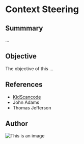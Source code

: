 # Context Steering
## Summmary
...
## Objective
The objective of this ...


## References
- [KidScancode](https://kidscancode.org/godot_recipes/ai/context_map/)
- John Adams
- Thomas Jefferson
## Author
![This is an image](https://myoctocat.com/assets/images/base-octocat.svg)

